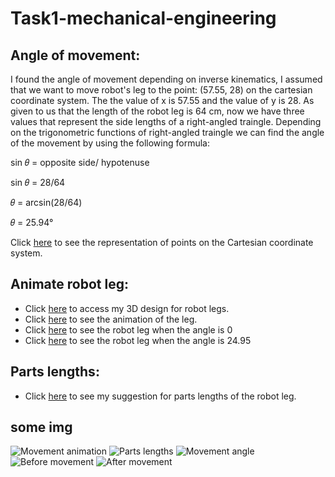 # Task1-mechanical-engineering

## Angle of movement:
I found the angle of movement depending on inverse kinematics, I assumed that we want to move robot's leg to the point: (57.55, 28) on the cartesian coordinate system. The the  value of x is 57.55 and the value of y is 28. As given to us that the length of the robot leg is 64 cm, now we have three values that represent the side lengths of a right-angled traingle. Depending on the trigonometric functions of right-angled traingle we can find the angle of the movement by using the following formula:

sin 𝜃 = opposite side/ hypotenuse

sin 𝜃 = 28/64

𝜃 = arcsin(28/64)

𝜃 = 25.94°


Click [here](https://github.com/farahhrs/Task1-mechanical-engineering/blob/main/Movement%20angle.jpg) to see the representation of points on the Cartesian coordinate system.

## Animate robot leg:
- Click [here](https://cad.onshape.com/documents/9648865d3515d1519fbdd117/w/0e36142ff93126735fae55e8/e/e9efa5639bf8b6ff610eaf11?renderMode=0&uiState=62d1e499bef4ec472d1a1db6) to access my 3D design for robot legs.
- Click [here](https://github.com/farahhrs/Task1-mechanical-engineering/blob/main/Movement%20animation.gif) to see the animation of the leg.
- Click [here](https://github.com/farahhrs/Task1-mechanical-engineering/blob/main/Before%20movement.png) to see the robot leg when the angle is 0
- Click [here](https://github.com/farahhrs/Task1-mechanical-engineering/blob/main/After%20movement.png) to see the robot leg when the angle is 24.95 

## Parts lengths:
- Click [here](https://github.com/farahhrs/Task1-mechanical-engineering/blob/main/Parts%20lengths%20.jpg) to see my suggestion for parts lengths of the robot leg.



## some img
![Movement animation](https://user-images.githubusercontent.com/60257920/180092087-b08807eb-bb40-4233-b002-94efaf6d26a0.gif)
![Parts lengths ](https://user-images.githubusercontent.com/60257920/180092103-c2b5fae5-d083-43fa-a39a-79f06f53c15b.jpg)
![Movement angle](https://user-images.githubusercontent.com/60257920/180092107-60971464-032d-4fe7-9e7f-14a1cdf7aa59.jpg)
![Before movement](https://user-images.githubusercontent.com/60257920/180092111-fa1b84aa-24db-4f24-b729-248e97f4a4ab.png)
![After movement](https://user-images.githubusercontent.com/60257920/180092115-01d8914d-df24-46c0-8a7c-1bf6b51c0935.png)
